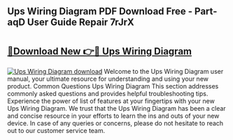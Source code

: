 ## Ups Wiring Diagram PDF Download Free - Part-aqD User Guide Repair 7rJrX

# <h2><a href="http://dfmvfu.blite.top/?on=Ups+Wiring+Diagram">🔗Download New 👉🔴 Ups Wiring Diagram</a></h2>

[![Ups Wiring Diagram download](https://i.imgur.com/lujVjoI.png)](http://dfmvfu.blite.top/?on=Ups+Wiring+Diagram)
Welcome to the Ups Wiring Diagram user manual, your ultimate resource for understanding and using your new product. Common Questions Ups Wiring Diagram This section addresses commonly asked questions and provides helpful troubleshooting tips. Experience the power of list of features at your fingertips with your new Ups Wiring Diagram. We trust that the Ups Wiring Diagram has been a clear and concise resource in your efforts to learn the ins and outs of your new device. In case of any queries or concerns, please do not hesitate to reach out to our customer service team.
